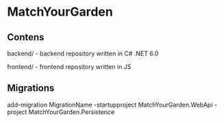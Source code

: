 # MatchYourGarden

## Contens
backend/ - backend repository written in C# .NET 6.0

frontend/ - frontend repository written in JS
 
## Migrations
 add-migration MigrationName -startupproject MatchYourGarden.WebApi -project MatchYourGarden.Persistence
 
 
 
